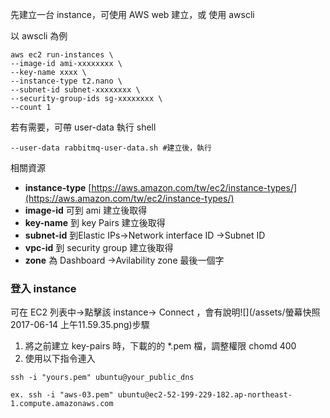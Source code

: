 先建立一台 instance，可使用 AWS web 建立，或 使用 awscli

以 awscli 為例

```
aws ec2 run-instances \
--image-id ami-xxxxxxxx \
--key-name xxxx \
--instance-type t2.nano \ 
--subnet-id subnet-xxxxxxxx \ 
--security-group-ids sg-xxxxxxxx \ 
--count 1
```

若有需要，可帶 user-data 執行 shell

```
--user-data rabbitmq-user-data.sh #建立後，執行
```

相關資源

* **instance-type** [https://aws.amazon.com/tw/ec2/instance-types/](https://aws.amazon.com/tw/ec2/instance-types/)
* **image-id** 可到 ami 建立後取得
* **key-name** 到 key Pairs 建立後取得
* **subnet-id** 到Elastic IPs-&gt;Network interface ID -&gt;Subnet ID
* **vpc-id** 到 security group 建立後取得
* **zone** 為 Dashboard -&gt;Avilability zone 最後一個字

### 登入 instance

可在 EC2 列表中-&gt;點擊該 instance-&gt; Connect ，會有說明![](/assets/螢幕快照 2017-06-14 上午11.59.35.png)步驟

1. 將之前建立 key-pairs 時，下載的的 \*.pem 檔，調整權限 chomd 400
2. 使用以下指令連入

```
ssh -i "yours.pem" ubuntu@your_public_dns

ex. ssh -i "aws-03.pem" ubuntu@ec2-52-199-229-182.ap-northeast-1.compute.amazonaws.com
```



